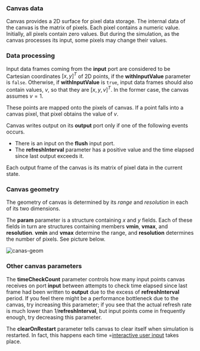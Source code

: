 ### Canvas data
Canvas provides a 2D surface for pixel data storage. The internal data of the canvas is the matrix of pixels. Each pixel contains a numeric value.
Initially, all pixels contain zero values. But during the simulation, as the canvas processes its input, some pixels may change their values.

### Data processing
Input data frames coming from the **input** port
are considered to be Cartesian coordinates $[x,y]^T$ of 2D points, if the **withInputValue** parameter is ```false```. Otherwise, if **withInputValue** is ```true```,
input data frames should also contain values, $v$, so that they are $[x,y,v]^T$. In the former case, the canvas assumes $v=1$.

These points are mapped onto the pixels of canvas. If a point falls into a canvas pixel, that pixel
obtains the value of $v$.

Canvas writes output on its **output** port only if one of the following events occurs.
* There is an input on the **flush** input port.
* The **refreshInterval** parameter has a positive value and the time elapsed since last output exceeds it.

Each output frame of the canvas is its matrix of pixel data in the current state.

### Canvas geometry
The geometry of canvas is determined by its _range_ and _resolution_ in each of its two dimensions.

The **param** parameter is a structure containing *x* and *y* fields. Each of these fields in turn are structures containing members **vmin**, **vmax**, and **resolution**.
**vmin** and **vmax** determine the range, and **resolution** determines the number of pixels. See picture below.

![canas-geom](/meta/doc/box/canvas-geom.png "Canvas geometry")

### Other canvas parameters
The **timeCheckCount** parameter controls how many input points canvas receives on port **input** between attempts to check time elapsed since last frame had been written to **output**
due to the excess of **refreshInterval** period. If you feel there might be a performance bottleneck due to the canvas, try increasing this parameter; if you see that the actual refresh rate
is much lower than 1/**refreshInterval**, but input points come in frequently enough, try decreasing this parameter.

The **clearOnRestart** parameter tells canvas to clear itself when simulation is restarted. In fact, this happens each time =[interactive user input](/doc#page/general-interactive-input) takes place.
